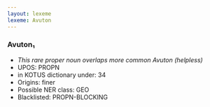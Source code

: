 ```yaml
---
layout: lexeme
lexeme: Avuton
---
```


###  Avuton₁

* _This rare proper noun overlaps more common *Avuton* (helpless)_
* UPOS:  PROPN
* in KOTUS dictionary under:  34
* Origins: finer 
* Possible NER class:  GEO
* Blacklisted:  PROPN-BLOCKING

